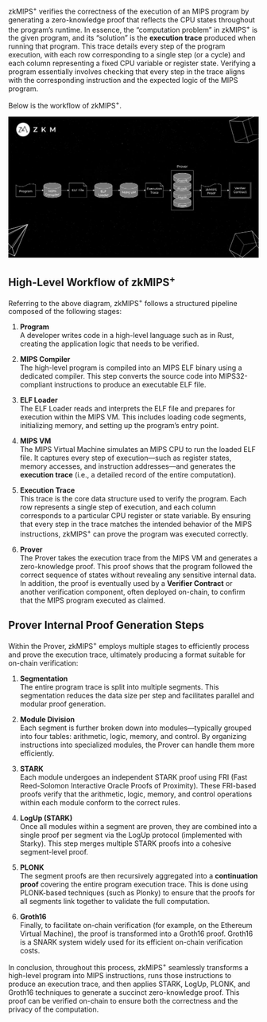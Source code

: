 zkMIPS<sup>+</sup> verifies the correctness of the execution of an MIPS program by generating a zero-knowledge proof that reflects the CPU states throughout the program’s runtime. In essence, the “computation problem” in zkMIPS<sup>+</sup> is the given program, and its “solution” is the **execution trace** produced when running that program. This trace details every step of the program execution, with each row corresponding to a single step (or a cycle) and each column representing a fixed CPU variable or register state. Verifying a program essentially involves checking that every step in the trace aligns with the corresponding instruction and the expected logic of the MIPS program.

Below is the workflow of zkMIPS<sup>+</sup>.

![image](./zkmips_overview.png)

## High-Level Workflow of zkMIPS<sup>+</sup>

Referring to the above diagram, zkMIPS<sup>+</sup> follows a structured pipeline composed of the following stages:

1. **Program**  
   A developer writes code in a high-level language such as in Rust, creating the application logic that needs to be verified.

2. **MIPS Compiler**  
   The high-level program is compiled into an MIPS ELF binary using a dedicated compiler. This step converts the source code into MIPS32-compliant instructions to produce an executable ELF file.

3. **ELF Loader**  
   The ELF Loader reads and interprets the ELF file and prepares for execution within the MIPS VM. This includes loading code segments, initializing memory, and setting up the program’s entry point.

4. **MIPS VM**  
   The MIPS Virtual Machine simulates an MIPS CPU to run the loaded ELF file. It captures every step of execution—such as register states, memory accesses, and instruction addresses—and generates the **execution trace** (i.e., a detailed record of the entire computation).

5. **Execution Trace**  
   This trace is the core data structure used to verify the program. Each row represents a single step of execution, and each column corresponds to a particular CPU register or state variable. By ensuring that every step in the trace matches the intended behavior of the MIPS instructions, zkMIPS<sup>+</sup> can prove the program was executed correctly.

6. **Prover**  
   The Prover takes the execution trace from the MIPS VM and generates a zero-knowledge proof. This proof shows that the program followed the correct sequence of states without revealing any sensitive internal data.  In addition, the proof is eventually used by a **Verifier Contract** or another verification component, often deployed on-chain, to confirm that the MIPS program executed as claimed.


## Prover Internal Proof Generation Steps

Within the Prover, zkMIPS<sup>+</sup> employs multiple stages to efficiently process and prove the execution trace, ultimately producing a format suitable for on-chain verification:

1. **Segmentation**  
   The entire program trace is split into multiple segments. This segmentation reduces the data size per step and facilitates parallel and modular proof generation.

2. **Module Division**  
   Each segment is further broken down into modules—typically grouped into four tables: arithmetic, logic, memory, and control. By organizing instructions into specialized modules, the Prover can handle them more efficiently.

3. **STARK**  
   Each module undergoes an independent STARK proof using FRI (Fast Reed-Solomon Interactive Oracle Proofs of Proximity). These FRI-based proofs verify that the arithmetic, logic, memory, and control operations within each module conform to the correct rules.

4. **LogUp (STARK)**  
   Once all modules within a segment are proven, they are combined into a single proof per segment via the LogUp protocol (implemented with Starky). This step merges multiple STARK proofs into a cohesive segment-level proof.

5. **PLONK**  
   The segment proofs are then recursively aggregated into a **continuation proof** covering the entire program execution trace. This is done using PLONK-based techniques (such as Plonky) to ensure that the proofs for all segments link together to validate the full computation.

6. **Groth16**  
   Finally, to facilitate on-chain verification (for example, on the Ethereum Virtual Machine), the proof is transformed into a Groth16 proof. Groth16 is a SNARK system widely used for its efficient on-chain verification costs.
   
In conclusion, throughout this process, zkMIPS<sup>+</sup> seamlessly transforms a high-level program into MIPS instructions, runs those instructions to produce an execution trace, and then applies STARK, LogUp, PLONK, and Groth16 techniques to generate a succinct zero-knowledge proof. This proof can be verified on-chain to ensure both the correctness and the privacy of the computation.

